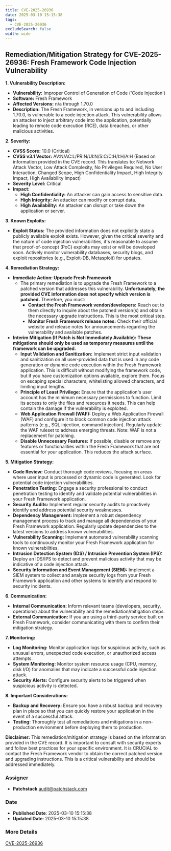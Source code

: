 ```yaml
---
title: CVE-2025-26936
date: 2025-03-10 15:15:38
tags:
  - CVE-2025-26936
excludeSearch: false
width: wide
---
```


## Remediation/Mitigation Strategy for CVE-2025-26936: Fresh Framework Code Injection Vulnerability

**1. Vulnerability Description:**

*   **Vulnerability:** Improper Control of Generation of Code ('Code Injection')
*   **Software:** Fresh Framework
*   **Affected Versions:**  n/a through 1.70.0
*   **Description:**  The Fresh Framework, in versions up to and including 1.70.0, is vulnerable to a code injection attack. This vulnerability allows an attacker to inject arbitrary code into the application, potentially leading to remote code execution (RCE), data breaches, or other malicious activities.

**2. Severity:**

*   **CVSS Score:** 10.0 (Critical)
*   **CVSS v3.1 Vector:** AV:N/AC:L/PR:N/UI:N/S:C/C:H/I:H/A:H (Based on information provided in the CVE record.  This translates to: Network Attack Vector, Low Attack Complexity, No Privileges Required, No User Interaction, Changed Scope, High Confidentiality Impact, High Integrity Impact, High Availability Impact)
*   **Severity Level:** Critical
*   **Impact:**
    *   **High Confidentiality:** An attacker can gain access to sensitive data.
    *   **High Integrity:** An attacker can modify or corrupt data.
    *   **High Availability:** An attacker can disrupt or take down the application or server.

**3. Known Exploits:**

*   **Exploit Status:**  The provided information does not explicitly state a publicly available exploit exists. However, given the critical severity and the nature of code injection vulnerabilities, it's reasonable to assume that proof-of-concept (PoC) exploits may exist or will be developed soon. Actively monitor vulnerability databases, security blogs, and exploit repositories (e.g., Exploit-DB, Metasploit) for updates.

**4. Remediation Strategy:**

*   **Immediate Action: Upgrade Fresh Framework**
    *   The primary remediation is to upgrade the Fresh Framework to a patched version that addresses this vulnerability. **Unfortunately, the provided CVE information does not specify which version is patched.**  Therefore, you must:
        *   **Contact the Fresh Framework vendor/developers:**  Reach out to them directly to inquire about the patched version(s) and obtain the necessary upgrade instructions.  This is the most critical step.
        *   **Monitor Fresh Framework release notes:**  Check their official website and release notes for announcements regarding the vulnerability and available patches.
*   **Interim Mitigation (If Patch is Not Immediately Available):**  **These mitigations should only be used as temporary measures until the framework can be upgraded.**
    *   **Input Validation and Sanitization:** Implement strict input validation and sanitization on all user-provided data that is used in any code generation or dynamic code execution within the Fresh Framework application.  This is difficult without modifying the framework code, but if you have customization options available, explore them.  Focus on escaping special characters, whitelisting allowed characters, and limiting input lengths.
    *   **Principle of Least Privilege:** Ensure that the application's user account has the minimum necessary permissions to function.  Limit its access to only the files and resources it needs.  This can help contain the damage if the vulnerability is exploited.
    *   **Web Application Firewall (WAF):**  Deploy a Web Application Firewall (WAF) and configure it to block common code injection attack patterns (e.g., SQL injection, command injection).  Regularly update the WAF ruleset to address emerging threats. Note: WAF is not a replacement for patching.
    *   **Disable Unnecessary Features:** If possible, disable or remove any features or functionalities within the Fresh Framework that are not essential for your application. This reduces the attack surface.

**5. Mitigation Strategy:**

*   **Code Review:** Conduct thorough code reviews, focusing on areas where user input is processed or dynamic code is generated.  Look for potential code injection vulnerabilities.
*   **Penetration Testing:**  Engage a security professional to conduct penetration testing to identify and validate potential vulnerabilities in your Fresh Framework application.
*   **Security Audits:** Implement regular security audits to proactively identify and address potential security weaknesses.
*   **Dependency Management:**  Implement a robust dependency management process to track and manage all dependencies of your Fresh Framework application.  Regularly update dependencies to the latest versions to address known vulnerabilities.
*   **Vulnerability Scanning:** Implement automated vulnerability scanning tools to continuously monitor your Fresh Framework application for known vulnerabilities.
*   **Intrusion Detection System (IDS) / Intrusion Prevention System (IPS):**  Deploy an IDS/IPS to detect and prevent malicious activity that may be indicative of a code injection attack.
*   **Security Information and Event Management (SIEM):**  Implement a SIEM system to collect and analyze security logs from your Fresh Framework application and other systems to identify and respond to security incidents.

**6. Communication:**

*   **Internal Communication:**  Inform relevant teams (developers, security, operations) about the vulnerability and the remediation/mitigation steps.
*   **External Communication:**  If you are using a third-party service built on Fresh Framework, consider communicating with them to confirm their mitigation strategy.

**7. Monitoring:**

*   **Log Monitoring:**  Monitor application logs for suspicious activity, such as unusual errors, unexpected code execution, or unauthorized access attempts.
*   **System Monitoring:**  Monitor system resource usage (CPU, memory, disk I/O) for anomalies that may indicate a successful code injection attack.
*   **Security Alerts:**  Configure security alerts to be triggered when suspicious activity is detected.

**8.  Important Considerations:**

*   **Backup and Recovery:** Ensure you have a robust backup and recovery plan in place so that you can quickly restore your application in the event of a successful attack.
*   **Testing:** Thoroughly test all remediations and mitigations in a non-production environment before deploying them to production.

**Disclaimer:** This remediation/mitigation strategy is based on the information provided in the CVE record.  It is important to consult with security experts and follow best practices for your specific environment. It is CRUCIAL to contact the Fresh Framework vendor to obtain the correct patched version and upgrading instructions.  This is a critical vulnerability and should be addressed immediately.

### Assigner
- **Patchstack** <audit@patchstack.com>

### Date
- **Published Date**: 2025-03-10 15:15:38
- **Updated Date**: 2025-03-10 15:15:38

### More Details
[CVE-2025-26936](https://www.cvedetails.com/cve/CVE-2025-26936)